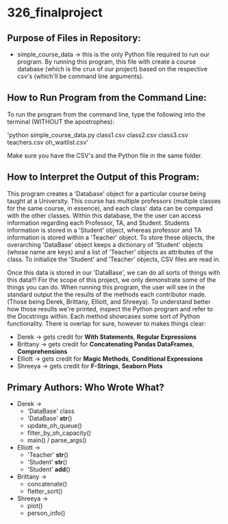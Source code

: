 # 326_finalproject
## Purpose of Files in Repository:

* simple_course_data -> this is the only Python file required to run our program. By running this program, this file with create a course database (which is the crux of our project) based on the respective csv's (which'll be command line arguments).

## How to Run Program from the Command Line:

To run the program from the command line, type the following into the terminal (WITHOUT the apostrophes): 

'python simple_course_data.py class1.csv class2.csv class3.csv teachers.csv oh_waitlist.csv'

Make sure you have the CSV's and the Python file in the same folder. 

## How to Interpret the Output of this Program:

This program creates a 'Database' object for a particular course being taught at a University. This course has multiple professors (multiple classes for the same course, in essence), and each class' data can be compared with the other classes. Within this database, the the user can access information regarding each Professor, TA, and Student. Students information is stored in a 'Student' object, whereas professor and TA information is stored within a 'Teacher' object. To store these objects, the overarching 'DataBase' object keeps a dictionary of 'Student' objects (whose name are keys) and a list of 'Teacher' objects as attributes of the class. To initialize the 'Student' and 'Teacher' objects, CSV files are read in.

Once this data is stored in our 'DataBase', we can do all sorts of things with this data!!! For the scope of this project, we only demonstrate some of the things you can do. When running this program, the user will see in the standard output the the results of the methods each contributor made. (Those being Derek, Brittany, Elliott, and Shreeya). To understand better how those results we're printed, inspect the Python program and refer to the Docstrings within. Each method showcases some sort of Python functionality. There is overlap for sure, however to makes things clear:

* Derek -> gets credit for **With Statements**, **Regular Expressions**
* Brittany -> gets credit for **Concatenating Pandas DataFrames**, **Comprehensions**
* Elliott -> gets credit for **Magic Methods**, **Conditional Expressions**
* Shreeya -> gets credit for **F-Strings**, **Seaborn Plots**

## Primary Authors: Who Wrote What?

* Derek ->
  * 'DataBase' class
  * 'DataBase' __str__()
  * update_oh_queue()
  * filter_by_oh_capacity()
  * main() / parse_args()
* Elliott ->
  * 'Teacher' __str__()
  * 'Student' __str__()
  * 'Student' __add__()
* Brittany ->
  * concatenate()
  * fletter_sort()
* Shreeya ->
  * plot()
  * person_info()
